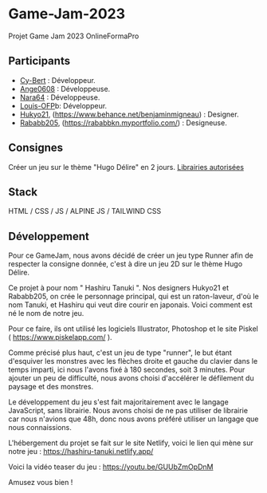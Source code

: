 # Game-Jam-2023
Projet Game Jam 2023 OnlineFormaPro
## Participants
* [Cy-Bert](https://github.com/Cy-Bert) : Développeur.
* [Ange0608](https://github.com/Ange0608) : Développeuse.
* [Nara64](https://github.com/Nara64) : Développeuse.
* [Louis-OFP](https://github.com/Louis-OFP)b: Développeur.
* [Hukyo21](https://github.com/Hukyo21), (https://www.behance.net/benjaminmigneau) : Designer.
* [Rababb205](https://github.com/Rababb205), (https://rababbkn.myportfolio.com/) : Designeuse.

## Consignes
Créer un jeu sur le thème "Hugo Délire" en 2 jours.
[Librairies autorisées](https://vinvui.notion.site/Libraries-Frameworks-Softwares-fb3e8525b59f48019a77a9f86c4932d5)

## Stack
HTML / CSS / JS / ALPINE JS / TAILWIND CSS

## Développement

Pour ce GameJam, nous avons décidé de créer un jeu type Runner afin de respecter la consigne donnée, c'est à dire un jeu 2D sur le thème Hugo Délire.

Ce projet à pour nom " Hashiru Tanuki ". 
Nos designers Hukyo21 et Rababb205, on crée le personnage principal, qui est un raton-laveur, d'où le nom Tanuki, et Hashiru qui veut dire courir en japonais. Voici comment est né le nom de notre jeu.

Pour ce faire, ils ont utilisé les logiciels Illustrator, Photoshop et le site Piskel ( https://www.piskelapp.com/ ).

Comme précisé plus haut, c'est un jeu de type "runner", le but étant d'esquiver les monstres avec les flèches droite et gauche du clavier dans le temps imparti, ici nous l'avons fixé à 180 secondes, soit 3 minutes. 
Pour ajouter un peu de difficulté, nous avons choisi d'accélérer le défilement du paysage et des monstres.

Le développement du jeu s'est fait majoritairement avec le langage JavaScript, sans librairie. Nous avons choisi de ne pas utiliser de librairie car nous n'avions que 48h, donc nous avons préféré utiliser un langage que nous connaissions.

L'hébergement du projet se fait sur le site Netlify, voici le lien qui mène sur notre jeu : https://hashiru-tanuki.netlify.app/

Voici la vidéo teaser du jeu : https://youtu.be/GUUbZmOpDnM

Amusez vous bien !


